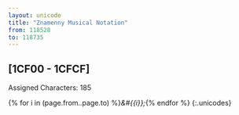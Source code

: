 ```yaml
---
layout: unicode
title: "Znamenny Musical Notation"
from: 118528
to: 118735
---
```


## 	[1CF00 - 1CFCF]

Assigned Characters: 185

{% for i in (page.from..page.to) %}<i>&#{{i}};</i>{% endfor %}
{:.unicodes}
